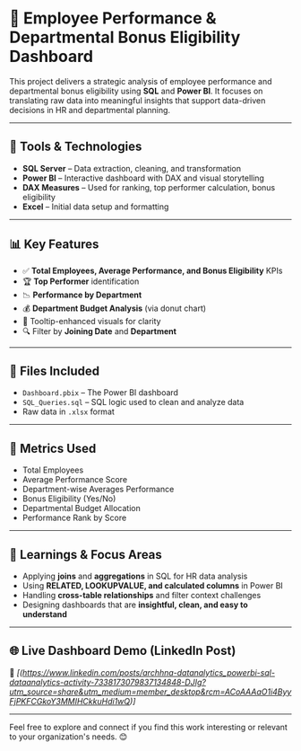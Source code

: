 # 🚀 Employee Performance & Departmental Bonus Eligibility Dashboard

This project delivers a strategic analysis of employee performance and departmental bonus eligibility using **SQL** and **Power BI**. It focuses on translating raw data into meaningful insights that support data-driven decisions in HR and departmental planning.

---

## 🔧 Tools & Technologies

- **SQL Server** – Data extraction, cleaning, and transformation
- **Power BI** – Interactive dashboard with DAX and visual storytelling
- **DAX Measures** – Used for ranking, top performer calculation, bonus eligibility
- **Excel** – Initial data setup and formatting

---

## 📊 Key Features

- ✅ **Total Employees, Average Performance, and Bonus Eligibility** KPIs
- 🏆 **Top Performer** identification
- 📉 **Performance by Department**
- 💰 **Department Budget Analysis** (via donut chart)
- 🧠 Tooltip-enhanced visuals for clarity
- 🔍 Filter by **Joining Date** and **Department**

---

## 📂 Files Included

- `Dashboard.pbix` – The Power BI dashboard
- `SQL_Queries.sql` – SQL logic used to clean and analyze data
-  Raw data in `.xlsx` format 

---

## 📌 Metrics Used

- Total Employees
- Average Performance Score
- Department-wise Averages Performance 
- Bonus Eligibility (Yes/No)
- Departmental Budget Allocation
- Performance Rank by Score

---

## 🧠 Learnings & Focus Areas

- Applying **joins** and **aggregations** in SQL for HR data analysis  
- Using **RELATED, LOOKUPVALUE, and calculated columns** in Power BI  
- Handling **cross-table relationships** and filter context challenges  
- Designing dashboards that are **insightful, clean, and easy to understand**

---

## 🌐 Live Dashboard Demo (LinkedIn Post)

🔗 *[(https://www.linkedin.com/posts/archhna-datanalytics_powerbi-sql-dataanalytics-activity-7338173079837134848-DJIg?utm_source=share&utm_medium=member_desktop&rcm=ACoAAAaO1i4ByyFjPKFCGkoY3MMIHCkkuHdi1wQ)]*

---

Feel free to explore and connect if you find this work interesting or relevant to your organization's needs. 😊
